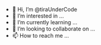 - 👋 Hi, I’m @tiraUnderCode
- 👀 I’m interested in ...
- 🌱 I’m currently learning ...
- 💞️ I’m looking to collaborate on ...
- 📫 How to reach me ...

<!---
tiraUnderCode/tiraUnderCode is a ✨ special ✨ repository because its `README.md` (this file) appears on your GitHub profile.
You can click the Preview link to take a look at your changes.
--->
